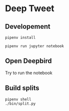 # Deep Tweet

## Developement

```
pipenv install

pipenv run jupyter notebook
```

## Open Deepbird

Try to run the notebook

## Build splits

```
pipenv shell
./bin/split.py
